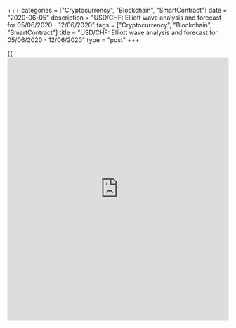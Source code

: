 +++
categories = ["Cryptocurrency", "Blockchain", "SmartContract"]
date = "2020-06-05"
description = "USD/CHF: Elliott wave analysis and forecast for 05/06/2020 - 12/06/2020"
tags = ["Cryptocurrency", "Blockchain", "SmartContract"]
title = "USD/CHF: Elliott wave analysis and forecast for 05/06/2020 - 12/06/2020"
type = "post"
+++

{{<iframe id="large-banner" src="https://www.bounty.group/#slide=8.0" width="100%" height="600" scrolling="no" style="border: 0px solid rgb(216, 221, 230); border-radius: 3px;">}}

June 5, 2020

June 5, 2020

USD/CHF: Elliott wave analysis and forecast for 05/06/2020 –
12/06/2020Alex Geuta

## [USD/CHF][1] remains likely to fall. Estimated pivot point is at a
level of 0.9651.

 **Main scenario:** consider short positions from corrections below the
level of 0.9651 with a target of 0.9454 – 0.9238.

 **Alternative scenario:** breakout and consolidation above the level of
0.9651 will allow the pair to continue rising to the levels of 0.9759 –
0.9905.

 **Analysis:** Supposedly, the third descending wave of larger degree
(3) continues developing on the [daily](https://www.fintecher.org/2020/03/03/forex-trading-daily-strategy/) time frame, with wave 3 of (3)
forming inside. On the 4-hour time frame, a correction finished
developing in the form of wave ii of 3 and wave iii of 3 is forming.
Apparently, the third wave of smaller degree (iii) of iii is forming on
the H1 time frame, with wave iii of (iii) forming inside. If the
presumption is correct, the pair will continue to drop to the levels of
0.9454 – 0.9238. The level of 0.9651 is critical in this scenario. Its
breakout will allow the pair to continue rising to the levels 0.9759 –
0.9905.

![LiteForex: USD/CHF: Elliott wave analysis and forecast for 05/06/2020
– 12/06/2020][2]

* * *

![LiteForex: USD/CHF: Elliott wave analysis and forecast for 05/06/2020
– 12/06/2020][3]

* * *

![LiteForex: USD/CHF: Elliott wave analysis and forecast for 05/06/2020
– 12/06/2020][4]

* * *

P.S. Did you like my article? Share it in social networks: it will be
the best “thank you" :)

Ask me questions and comment below. I’ll be glad to answer your
questions and give necessary explanations.

 **Useful links:**

  * I recommend trying to trade with a reliable broker [here][5]. The system allows you to trade by yourself or copy successful traders from all across the globe.
  * Use my promo-code BLOG for getting deposit bonus 50% on LiteForex platform. Just enter this code in the appropriate field while [depositing][6] your trading account.
  * Telegram channel with high-quality analytics, Forex reviews, training articles, and other useful things for traders <t.me/liteforex>

## Price chart of USDCHF in real time mode

![USD/CHF: Elliott wave analysis and forecast for 05/06/2020 –
12/06/2020][7]

The content of this article reflects the author’s opinion and does not
necessarily reflect the official position of LiteForex. The material
published on this page is provided for informational purposes only and
should not be considered as the provision of investment advice for the
purposes of Directive 2004/39/EC.

Rate this article:

{{value}}

( {{count}} {{title}} )

   1. my.liteforex.com/trading/chart?symbol=USDCHF
   2. cdn.liteforex.com/cache/uploads/blog_post/wave-analisys/05-06-2020/USDCHFH1.png?w=30&s=ebc463febcd200a6d138526069d8e29a
   3. cdn.liteforex.com/cache/uploads/blog_post/wave-analisys/05-06-2020/USDCHFH4.png?w=30&s=64e3e24ec6e4ef93d827616dbf2b0f8b
   4. cdn.liteforex.com/cache/uploads/blog_post/wave-analisys/05-06-2020/USDCHFDaily.png?w=30&s=b1378ba2805387dd93e14f81b0355a75
   5. my.liteforex.com/?category=analysts-opinions&slug=usdchf-elliott-wave-analysis-and-forecast-for-05062020---12062020&openPopup=%2Fregistration%2Fpopup&utm_source=blog&utm_medium=article&utm_campaign=bonus
   6. my.liteforex.com/deposit/?category=analysts-opinions&slug=usdchf-elliott-wave-analysis-and-forecast-for-05062020---12062020&promo_code=BLOG&utm_source=blog&utm_medium=article&utm_campaign=bonus
   7. cdn.liteforex.com/cache/uploads/blog_post/wave-analisys/Previews-elliot-waves/usdchf-elliott-wave-analysis-liteforex-blog-preview.jpeg?q=75&w=1000&s=cc70cf215fc3584e8c76bfe0083632c4